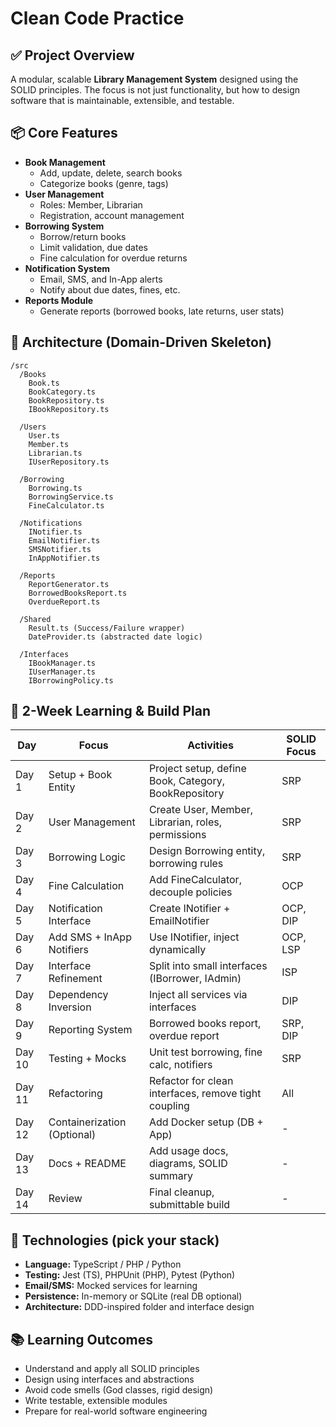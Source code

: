 # Clean Code Practice

## ✅ Project Overview
A modular, scalable **Library Management System** designed using the SOLID principles. The focus is not just functionality, but how to design software that is maintainable, extensible, and testable.

## 📦 Core Features

- **Book Management**
  - Add, update, delete, search books
  - Categorize books (genre, tags)
- **User Management**
  - Roles: Member, Librarian
  - Registration, account management
- **Borrowing System**
  - Borrow/return books
  - Limit validation, due dates
  - Fine calculation for overdue returns
- **Notification System**
  - Email, SMS, and In-App alerts
  - Notify about due dates, fines, etc.
- **Reports Module**
  - Generate reports (borrowed books, late returns, user stats)

## 🧱 Architecture (Domain-Driven Skeleton)

```
/src
  /Books
    Book.ts
    BookCategory.ts
    BookRepository.ts
    IBookRepository.ts

  /Users
    User.ts
    Member.ts
    Librarian.ts
    IUserRepository.ts

  /Borrowing
    Borrowing.ts
    BorrowingService.ts
    FineCalculator.ts

  /Notifications
    INotifier.ts
    EmailNotifier.ts
    SMSNotifier.ts
    InAppNotifier.ts

  /Reports
    ReportGenerator.ts
    BorrowedBooksReport.ts
    OverdueReport.ts

  /Shared
    Result.ts (Success/Failure wrapper)
    DateProvider.ts (abstracted date logic)

  /Interfaces
    IBookManager.ts
    IUserManager.ts
    IBorrowingPolicy.ts
```

## 📅 2-Week Learning & Build Plan

| Day    | Focus                | Activities                                         | SOLID Focus      |
|--------|----------------------|----------------------------------------------------|------------------|
| Day 1  | Setup + Book Entity  | Project setup, define Book, Category, BookRepository| SRP              |
| Day 2  | User Management      | Create User, Member, Librarian, roles, permissions  | SRP              |
| Day 3  | Borrowing Logic      | Design Borrowing entity, borrowing rules            | SRP              |
| Day 4  | Fine Calculation     | Add FineCalculator, decouple policies               | OCP              |
| Day 5  | Notification Interface| Create INotifier + EmailNotifier                   | OCP, DIP         |
| Day 6  | Add SMS + InApp Notifiers| Use INotifier, inject dynamically              | OCP, LSP         |
| Day 7  | Interface Refinement | Split into small interfaces (IBorrower, IAdmin)     | ISP              |
| Day 8  | Dependency Inversion | Inject all services via interfaces                  | DIP              |
| Day 9  | Reporting System     | Borrowed books report, overdue report               | SRP, DIP         |
| Day 10 | Testing + Mocks      | Unit test borrowing, fine calc, notifiers           | SRP              |
| Day 11 | Refactoring          | Refactor for clean interfaces, remove tight coupling| All              |
| Day 12 | Containerization (Optional)| Add Docker setup (DB + App)                  | -                |
| Day 13 | Docs + README        | Add usage docs, diagrams, SOLID summary             | -                |
| Day 14 | Review               | Final cleanup, submittable build                    | -                |

## 🔧 Technologies (pick your stack)

- **Language:** TypeScript / PHP / Python
- **Testing:** Jest (TS), PHPUnit (PHP), Pytest (Python)
- **Email/SMS:** Mocked services for learning
- **Persistence:** In-memory or SQLite (real DB optional)
- **Architecture:** DDD-inspired folder and interface design

## 📚 Learning Outcomes

- Understand and apply all SOLID principles
- Design using interfaces and abstractions
- Avoid code smells (God classes, rigid design)
- Write testable, extensible modules
- Prepare for real-world software engineering
